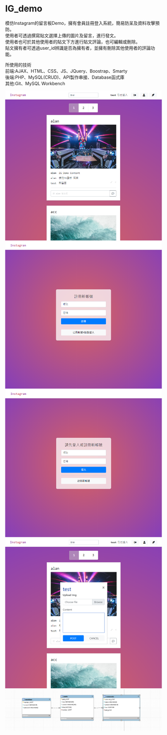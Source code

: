 # IG_demo
模仿Instagram的留言板Demo，擁有會員註冊登入系統，簡易防呆及資料攻擊預防。       
使用者可透過撰寫貼文選擇上傳的圖片及留言，進行發文。    
使用者也可於其他使用者的貼文下方進行貼文評論，也可編輯或刪除。              
貼文擁有者可透過user_id辨識是否為擁有者，並擁有刪除其他使用者的評論功能。   
    
所使用的技術	
前端:AJAX、HTML、CSS、JS、JQuery、Boostrap、Smarty   
後端:PHP、MySQL(CRUD)、API製作串接、Database函式庫         
其他:Git、MySQL Workbench

![image](https://github.com/alan9130314/IG_demo/blob/master/IG.png)
![image](https://github.com/alan9130314/IG_demo/blob/master/IG_registered.png)
![image](https://github.com/alan9130314/IG_demo/blob/master/IG_login.png)
![image](https://github.com/alan9130314/IG_demo/blob/master/IG_posting.png)
![image](https://github.com/alan9130314/IG_demo/blob/master/diagram.png)
